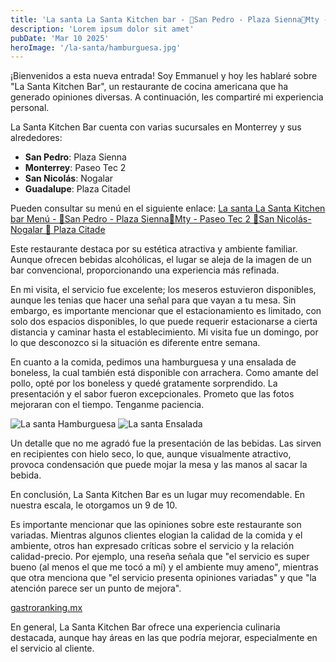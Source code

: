 ```yaml
---
title: 'La santa La Santa Kitchen bar - 📍San Pedro - Plaza Sienna📍Mty - Paseo Tec 2 📍San Nicolás- Nogalar 📍 Plaza Citadel'
description: 'Lorem ipsum dolor sit amet'
pubDate: 'Mar 10 2025'
heroImage: '/la-santa/hamburguesa.jpg'
---
```


¡Bienvenidos a esta nueva entrada\! Soy Emmanuel y hoy les hablaré sobre "La Santa Kitchen Bar", un restaurante de cocina americana que ha generado opiniones diversas. A continuación, les compartiré mi experiencia personal.

La Santa Kitchen Bar cuenta con varias sucursales en Monterrey y sus alrededores:

* **San Pedro**: Plaza Sienna  
* **Monterrey**: Paseo Tec 2  
* **San Nicolás**: Nogalar  
* **Guadalupe**: Plaza Citadel

Pueden consultar su menú en el siguiente enlace:  [La santa La Santa Kitchen bar Menú - 📍San Pedro - Plaza Sienna📍Mty - Paseo Tec 2 📍San Nicolás- Nogalar 📍 Plaza Citade](/menus/la-santa)

Este restaurante destaca por su estética atractiva y ambiente familiar. Aunque ofrecen bebidas alcohólicas, el lugar se aleja de la imagen de un bar convencional, proporcionando una experiencia más refinada.

En mi visita, el servicio fue excelente; los meseros estuvieron disponibles, aunque les tenias que hacer una señal para que vayan a tu mesa. Sin embargo, es importante mencionar que el estacionamiento es limitado, con solo dos espacios disponibles, lo que puede requerir estacionarse a cierta distancia y caminar hasta el establecimiento. Mi visita fue un domingo, por lo que desconozco si la situación es diferente entre semana.

En cuanto a la comida, pedimos una hamburguesa y una ensalada de boneless, la cual también está disponible con arrachera. Como amante del pollo, opté por los boneless y quedé gratamente sorprendido. La presentación y el sabor fueron excepcionales. Prometo que las fotos mejoraran con el tiempo. Tenganme paciencia. 

![La santa Hamburguesa](/la-santa/hamburguesa.jpg)
![La santa Ensalada](/la-santa/boneless.jpg)

Un detalle que no me agradó fue la presentación de las bebidas. Las sirven en recipientes con hielo seco, lo que, aunque visualmente atractivo, provoca condensación que puede mojar la mesa y las manos al sacar la bebida.

En conclusión, La Santa Kitchen Bar es un lugar muy recomendable. En nuestra escala, le otorgamos un 9 de 10\.

Es importante mencionar que las opiniones sobre este restaurante son variadas. Mientras algunos clientes elogian la calidad de la comida y el ambiente, otros han expresado críticas sobre el servicio y la relación calidad-precio. Por ejemplo, una reseña señala que "el servicio es super bueno (al menos el que me tocó a mí) y el ambiente muy ameno", mientras que otra menciona que "el servicio presenta opiniones variadas" y que "la atención parece ser un punto de mejora".

[gastroranking.mx](https://gastroranking.mx/r/la-santa-kitchen-bar-mexico_38470)

En general, La Santa Kitchen Bar ofrece una experiencia culinaria destacada, aunque hay áreas en las que podría mejorar, especialmente en el servicio al cliente.

